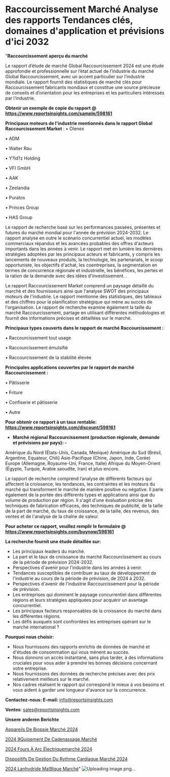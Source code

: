 # Raccourcissement Marché Analyse des rapports Tendances clés, domaines d'application et prévisions d'ici 2032

"<strong>Raccourcissement aperçu du marché</strong>

Le rapport d’étude de marché Global Raccourcissement 2024 est une étude approfondie et professionnelle sur l’état actuel de l’industrie du marché Global Raccourcissement, avec un accent particulier sur l’industrie mondiale. Le rapport fournit des statistiques de marché clés pour Raccourcissement fabricants mondiaux et constitue une source précieuse de conseils et d’orientation pour les entreprises et les particuliers intéressés par l’industrie.

<strong>Obtenir un exemple de copie du rapport @ <a href=https://www.reportsinsights.com/sample/598161>https://www.reportsinsights.com/sample/598161</a></strong>

<strong>Principaux moteurs de l'industrie mentionnés dans le rapport Global Raccourcissement Market</strong> :
• Olenex

• ADM

• Walter Rau

• Y?ld?z Holding

• VFI GmbH

• AAK

• Zeelandia

• Puratos

• Princes Group

• HAS Group

Le rapport de recherche basé sur les performances passées, présentes et futures du marché mondial pour l'année de prévision 2024-2032. Le rapport analyse en outre le scénario concurrentiel actuel, les modèles commerciaux répandus et les avancées probables des offres d'acteurs importants dans les années à venir. Le rapport met en lumière les dernières stratégies adoptées par les principaux acteurs et fabricants, y compris les lancements de nouveaux produits, la technologie, les partenariats, le scoop opportuniste, les objectifs d'achat, les coentreprises, la segmentation en termes de concurrence régionale et industrielle, les bénéfices, les pertes et la ration de la demande avec des idées d'investissement. .

Le rapport Raccourcissement Market comprend un paysage détaillé du marché et des fournisseurs ainsi que l'analyse SWOT des principaux moteurs de l'industrie. Le rapport mentionne des statistiques, des tableaux et des chiffres pour la planification stratégique qui mène au succès de l'organisation. Le rapport de recherche examine également la taille du marché Raccourcissement, partage en utilisant différentes méthodologies et fournit des informations précises et détaillées sur le marché.

<strong>Principaux types couverts dans le rapport de marché Raccourcissement :</strong>

• Raccourcissement tout usage

• Raccourcissement émulsifié

• Raccourcissement de la stabilité élevée

<strong>Principales applications couvertes par le rapport de marché Raccourcissement :</strong>

• Pâtisserie

• Friture

• Confiserie et pâtisserie

• Autre

<strong>Pour obtenir ce rapport à un taux rentable: <a href=https://www.reportsinsights.com/discount/598161>https://www.reportsinsights.com/discount/598161</a></strong>
<ul>
  <li><strong>Marché régional Raccourcissement (production régionale, demande et prévisions par pays): -</strong></li>
</ul>
Amérique du Nord (États-Unis, Canada, Mexique)
Amérique du Sud (Brésil, Argentine, Equateur, Chili)
Asie-Pacifique (Chine, Japon, Inde, Corée)
Europe (Allemagne, Royaume-Uni, France, Italie)
Afrique du Moyen-Orient (Égypte, Turquie, Arabie saoudite, Iran) et plus encore.

Le rapport de recherche comprend l’analyse de différents facteurs qui affectent la croissance, les tendances, les contraintes et les moteurs du marché qui transforment le marché de manière positive ou négative. Il parle également de la portée des différents types et applications ainsi que du volume de production par région. Il s'agit d'une évaluation précise des techniques de fabrication efficaces, des techniques de publicité, de la taille de la part de marché, du taux de croissance, de la taille, des revenus, des ventes et de l'analyse de la chaîne de valeur.

<strong>Pour acheter ce rapport, veuillez remplir le formulaire @   <a href=https://www.reportsinsights.com/buynow/598161>https://www.reportsinsights.com/buynow/598161</a></strong>

<strong>La recherche fournit une étude détaillée sur:</strong>
<ul>
  <li>Les principaux leaders du marché.</li>
  <li>La part et le taux de croissance du marché Raccourcissement au cours de la période de prévision 2024-2032.</li>
  <li>Perspectives d'avenir pour l'industrie dans les années à venir.</li>
  <li>Tendances susceptibles de contribuer au taux de développement de l'industrie au cours de la période de prévision, de 2024 à 2032.</li>
  <li>Perspectives d'avenir de l'industrie Raccourcissement pour la période de prévision.</li>
  <li>Les entreprises qui dominent le paysage concurrentiel dans différentes régions et leurs stratégies appliquées pour acquérir un avantage concurrentiel.</li>
  <li>Les principaux facteurs responsables de la croissance du marché dans les différentes régions.</li>
  <li>Les défis auxquels sont confrontées les entreprises opérant sur le marché international ?</li>
</ul>
<strong>Pourquoi nous choisir:</strong>
<ul>
  <li>Nous fournissons des rapports enrichis de données de marché et d'études de consommation qui vous mènent au succès.</li>
  <li>Nous donnons un accès instantané, sans plus tarder, à des informations cruciales pour vous aider à prendre les bonnes décisions concernant votre entreprise.</li>
  <li>Nous fournissons des données de recherche précises avec des prix relativement meilleurs sur le marché.</li>
  <li>Nos cadres réalisent le rapport qui correspond le mieux à vos besoins et vous aident à garder une longueur d'avance sur la concurrence.</li>
</ul>
<strong>Contactez-nous:
</strong><strong>E-mail:</strong> <a href=mailto:info@reportsinsights.com>info@reportsinsights.com</a>

<strong>Ventes</strong>: <a href=mailto:sales@reportsinsights.com>sales@reportsinsights.com</a>

<strong>Unsere anderen Berichte</strong>

<a href=https://www.linkedin.com/pulse/appareils-de-biopsie-marchéstratégies-croissance-ixkhc/>Appareils De Biopsie Marché 2024</a>

<a href=https://www.linkedin.com/pulse/2024-%C3%A9quipement-de-cadenassage-march%C3%A9-rapport-wpwac/>2024 9Quipement De Cadenassage Marché</a>

<a href=https://www.linkedin.com/pulse/2024-fours-à-arc-électriquemarché-analyse-approfondie-uma3c/>2024 Fours À Arc Électriquemarché 2024</a>

<a href=https://www.linkedin.com/pulse/dispositifs-de-gestion-du-rythme-cardiaque-marchéperspectives-ilztc/>Dispositifs De Gestion Du Rythme Cardiaque Marché 2024</a>

<a href=https://www.linkedin.com/pulse/2024-lanhydride-mal%C3%A9ique-march%C3%A9tendance-et-pr%C3%A9visions-dn3zc/>2024 Lanhydride Mal9Ique Marché</a>"
![Uploading image.png…]()
